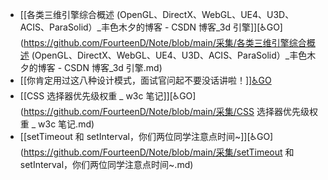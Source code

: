 - [[各类三维引擎综合概述 (OpenGL、DirectX、WebGL、UE4、U3D、ACIS、ParaSolid）_丰色木夕的博客 - CSDN 博客_3d 引擎]][♿GO](https://github.com/FourteenD/Note/blob/main/采集/各类三维引擎综合概述 \(OpenGL、DirectX、WebGL、UE4、U3D、ACIS、ParaSolid）_丰色木夕的博客 - CSDN 博客_3d 引擎.md)
- [[你肯定用过这八种设计模式，面试官问起不要没话讲啦！]][♿GO](https://github.com/FourteenD/Note/blob/main/采集/你肯定用过这八种设计模式，面试官问起不要没话讲啦！.md)
- [[CSS 选择器优先级权重 _ w3c 笔记]][♿GO](https://github.com/FourteenD/Note/blob/main/采集/CSS 选择器优先级权重 _ w3c 笔记.md)
- [[setTimeout 和 setInterval，你们两位同学注意点时间~]][♿GO](https://github.com/FourteenD/Note/blob/main/采集/setTimeout 和 setInterval，你们两位同学注意点时间~.md)
